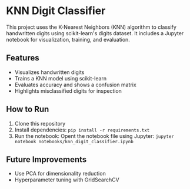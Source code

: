 # KNN Digit Classifier

This project uses the K-Nearest Neighbors (KNN) algorithm to classify handwritten digits using scikit-learn's digits dataset. 
It includes a Jupyter notebook for visualization, training, and evaluation.

## Features
- Visualizes handwritten digits
- Trains a KNN model using scikit-learn
- Evaluates accuracy and shows a confusion matrix
- Highlights misclassified digits for inspection

## How to Run
1. Clone this repository
2. Install dependencies: `pip install -r requirements.txt`
3. Run the notebook: Opent the notebook file using Jupyter: `jupyter notebook notebooks/knn_digit_classifier.ipynb`

## Future Improvements
- Use PCA for dimensionality reduction
- Hyperparameter tuning with GridSearchCV
